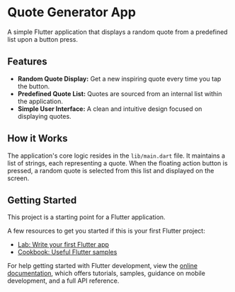 # Quote Generator App

A simple Flutter application that displays a random quote from a predefined list upon a button press.

## Features

*   **Random Quote Display:** Get a new inspiring quote every time you tap the button.
*   **Predefined Quote List:** Quotes are sourced from an internal list within the application.
*   **Simple User Interface:** A clean and intuitive design focused on displaying quotes.

## How it Works

The application's core logic resides in the `lib/main.dart` file. It maintains a list of strings, each representing a quote. When the floating action button is pressed, a random quote is selected from this list and displayed on the screen.

## Getting Started

This project is a starting point for a Flutter application.

A few resources to get you started if this is your first Flutter project:

- [Lab: Write your first Flutter app](https://docs.flutter.dev/get-started/codelab)
- [Cookbook: Useful Flutter samples](https://docs.flutter.dev/cookbook)

For help getting started with Flutter development, view the
[online documentation](https://docs.flutter.dev/), which offers tutorials,
samples, guidance on mobile development, and a full API reference.
